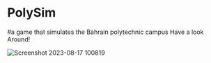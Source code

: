 # PolySim
#a game that simulates the Bahrain polytechnic campus Have a look Around!

![Screenshot 2023-08-17 100819](https://github.com/AhmedMakhlooqDev/PolySim/assets/76881779/97ba029d-7fb2-42b5-ad40-ac15b0eeeafc)
